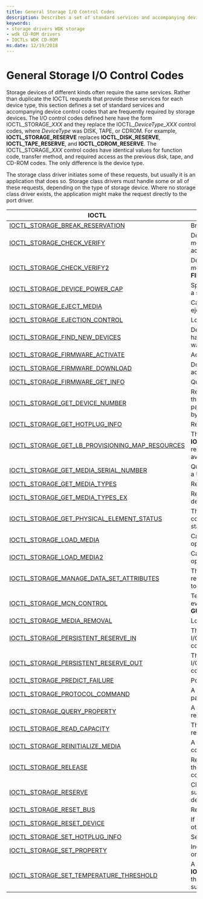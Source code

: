 ```yaml
---
title: General Storage I/O Control Codes
description: Describes a set of standard services and accompanying device control codes that are frequently required by storage devices.
keywords:
- storage drivers WDK storage
- wdk CD-ROM drivers
- IOCTLs WDK CD-ROM
ms.date: 12/19/2018
---
```


# General Storage I/O Control Codes

Storage devices of different kinds often require the same services. Rather than duplicate the IOCTL requests that provide these services for each device type, this section defines a set of standard services and accompanying device control codes that are frequently required by storage devices. The I/O control codes defined here have the form IOCTL_STORAGE_*XXX* and they replace the IOCTL_*DeviceType_XXX* control codes, where *DeviceType* was DISK, TAPE, or CDROM. For example, **IOCTL_STORAGE_RESERVE** replaces **IOCTL_DISK_RESERVE**, **IOCTL_TAPE_RESERVE**, and **IOCTL_CDROM_RESERVE**. The IOCTL_STORAGE_*XXX* control codes have identical values for function code, transfer method, and required access as the previous disk, tape, and CD-ROM codes. The only difference is the device type.

The storage class driver initiates some of these requests, but usually it is an application that does so. Storage class drivers must handle some or all of these requests, depending on the type of storage device. Where no storage class driver exists, the application might make the request directly to the port driver.

|IOCTL|Description|
|----|----|
|[IOCTL_STORAGE_BREAK_RESERVATION](/windows-hardware/drivers/ddi/ntddstor/ni-ntddstor-ioctl_storage_break_reservation)|Breaks a disk reservation.|
|[IOCTL_STORAGE_CHECK_VERIFY](/windows-hardware/drivers/ddi/ntddstor/ni-ntddstor-ioctl_storage_check_verify)|Determines whether the media has changed on a removable-media device that the caller has opened for read or write access.|
|[IOCTL_STORAGE_CHECK_VERIFY2](/windows-hardware/drivers/ddi/ntddstor/ni-ntddstor-ioctl_storage_check_verify2)|Determines whether the media has changed on a removable-media device - the caller has opened with **FILE_READ_ATTRIBUTES**.|
|[IOCTL_STORAGE_DEVICE_POWER_CAP](/windows-hardware/drivers/ddi/ntddstor/ni-ntddstor-ioctl_storage_device_power_cap)|Specifies a maximum operational power consumption level for a storage device.|
|[IOCTL_STORAGE_EJECT_MEDIA](/windows-hardware/drivers/ddi/ntddstor/ni-ntddstor-ioctl_storage_eject_media)|Causes the device to eject the media if the device supports ejection capabilities.|
|[IOCTL_STORAGE_EJECTION_CONTROL](/windows-hardware/drivers/ddi/ntddstor/ni-ntddstor-ioctl_storage_ejection_control)|Locks the device to prevent removal of the media.|
|[IOCTL_STORAGE_FIND_NEW_DEVICES](/windows-hardware/drivers/ddi/ntddstor/ni-ntddstor-ioctl_storage_find_new_devices)|Determines whether another device that the driver supports has been connected to the I/O bus, either since the system was booted or since the driver last processed this request.|
|[IOCTL_STORAGE_FIRMWARE_ACTIVATE](/windows-hardware/drivers/ddi/ntddstor/ni-ntddstor-ioctl_storage_firmware_activate)|Activates a firmware image on a storage device.|
|[IOCTL_STORAGE_FIRMWARE_DOWNLOAD](/windows-hardware/drivers/ddi/ntddstor/ni-ntddstor-ioctl_storage_firmware_download)|Downloads a firmware image to a storage device, but does not activate it.|
|[IOCTL_STORAGE_FIRMWARE_GET_INFO](/windows-hardware/drivers/ddi/ntddstor/ni-ntddstor-ioctl_storage_firmware_get_info)|Queries a storage device for detailed firmware information.|
|[IOCTL_STORAGE_GET_DEVICE_NUMBER](/windows-hardware/drivers/ddi/ntddstor/ni-ntddstor-ioctl_storage_get_device_number)|Returns a **STORAGE_DEVICE_NUMBER** structure that contains the FILE_DEVICE_XXX type, device number, and, for a partitionable device, the partition number assigned to a device by the driver when the device is started.|
|[IOCTL_STORAGE_GET_HOTPLUG_INFO](/windows-hardware/drivers/ddi/ntddstor/ni-ntddstor-ioctl_storage_get_hotplug_info)|Retrieves the hotplug configuration of the specified device.|
|[IOCTL_STORAGE_GET_LB_PROVISIONING_MAP_RESOURCES](/windows-hardware/drivers/ddi/ntddstor/ni-ntddstor-ioctl_storage_get_lb_provisioning_map_resources)|The **IOCTL_STORAGE_GET_LB_PROVISIONING_MAP_RESOURCES** request is sent to the storage class driver to determine available and used mapping resources on a storage device.|
|[IOCTL_STORAGE_GET_MEDIA_SERIAL_NUMBER](/windows-hardware/drivers/ddi/ntddstor/ni-ntddstor-ioctl_storage_get_media_serial_number)|Queries the USB generic parent driver for the serial number of a USB device.|
|[IOCTL_STORAGE_GET_MEDIA_TYPES](/windows-hardware/drivers/ddi/ntddstor/ni-ntddstor-ioctl_storage_get_media_types)|Returns information about the geometry of floppy drives.|
|[IOCTL_STORAGE_GET_MEDIA_TYPES_EX](/windows-hardware/drivers/ddi/ntddstor/ni-ntddstor-ioctl_storage_get_media_types_ex)|Returns information about the types of media supported by a device.|
|[IOCTL_STORAGE_GET_PHYSICAL_ELEMENT_STATUS](/windows-hardware/drivers/ddi/ntddstor/ni-ntddstor-ioctl_storage_get_physical_element_status)|The **IOCTL_STORAGE_GET_PHYSICAL_ELEMENT_STATUS** control code queries for and returns the physical element status from a device.|
|[IOCTL_STORAGE_LOAD_MEDIA](/windows-hardware/drivers/ddi/ntddstor/ni-ntddstor-ioctl_storage_load_media)|Causes media to be loaded in a device that the caller has opened for read or write access.|
|[IOCTL_STORAGE_LOAD_MEDIA2](/windows-hardware/drivers/ddi/ntddstor/ni-ntddstor-ioctl_storage_load_media2)|Causes media to be loaded in a device that the caller has opened with **FILE_READ_ATTRIBUTES**.|
|[IOCTL_STORAGE_MANAGE_DATA_SET_ATTRIBUTES](/windows-hardware/drivers/ddi/ntddstor/ni-ntddstor-ioctl_storage_manage_data_set_attributes)|This **IOCTL_STORAGE_MANAGE_DATA_SET_ATTRIBUTES** request is used to send a manage data set attributes request to a storage device.|
|[IOCTL_STORAGE_MCN_CONTROL](/windows-hardware/drivers/ddi/ntddstor/ni-ntddstor-ioctl_storage_mcn_control)|Temporarily enables or disables delivery of the custom PnP events **GUID_IO_MEDIA_ARRIVAL** and **GUID_IO_MEDIA_REMOVAL** on a removable-media device.|
|[IOCTL_STORAGE_MEDIA_REMOVAL](/windows-hardware/drivers/ddi/ntddstor/ni-ntddstor-ioctl_storage_media_removal)|Locks the device to prevent removal of the media.|
|[IOCTL_STORAGE_PERSISTENT_RESERVE_IN](/windows-hardware/drivers/ddi/ntddstor/ni-ntddstor-ioctl_storage_persistent_reserve_in)|The generic storage class driver (classpnp.sys) exposes an I/O control (IOCTL) interface for issuing Persistent Reserve In commands.|
|[IOCTL_STORAGE_PERSISTENT_RESERVE_OUT](/windows-hardware/drivers/ddi/ntddstor/ni-ntddstor-ioctl_storage_persistent_reserve_out)|The generic storage class driver (classpnp.sys) exposes an I/O control (IOCTL) interface for issuing Persistent Reserve Out commands.|
|[IOCTL_STORAGE_PREDICT_FAILURE](/windows-hardware/drivers/ddi/ntddstor/ni-ntddstor-ioctl_storage_predict_failure)|Polls for a prediction of device failure.|
|[IOCTL_STORAGE_PROTOCOL_COMMAND](/windows-hardware/drivers/ddi/ntddstor/ni-ntddstor-ioctl_storage_protocol_command)|A driver can use **IOCTL_STORAGE_PROTOCOL_COMMAND** to pass vendor-specific commands to a storage device|
|[IOCTL_STORAGE_QUERY_PROPERTY](/windows-hardware/drivers/ddi/ntddstor/ni-ntddstor-ioctl_storage_query_property)|A driver can use **IOCTL_STORAGE_QUERY_PROPERTY** to return properties of a storage device or adapter.|
|[IOCTL_STORAGE_READ_CAPACITY](/windows-hardware/drivers/ddi/ntddstor/ni-ntddstor-ioctl_storage_read_capacity)|The **IOCTL_STORAGE_READ_CAPACITY** request returns the read capacity information for the target storage device.|
|[IOCTL_STORAGE_REINITIALIZE_MEDIA](/windows-hardware/drivers/ddi/ntddstor/ni-ntddstor-ioctl_storage_reinitialize_media)|A driver can use the **IOCTL_STORAGE_REINITIALIZE_MEDIA** control code to reinitialize/erase a device.|
|[IOCTL_STORAGE_RELEASE](/windows-hardware/drivers/ddi/ntddstor/ni-ntddstor-ioctl_storage_release)|Releases a device previously reserved for the exclusive use of the caller on a bus that supports multiple initiators and the concept of reserving a device, such as a SCSI bus.|
|[IOCTL_STORAGE_RESERVE](/windows-hardware/drivers/ddi/ntddstor/ni-ntddstor-ioctl_storage_reserve)|Claims a device for the exclusive use of the caller on a bus that supports multiple initiators and the concept of reserving a device, such as a SCSI bus.|
|[IOCTL_STORAGE_RESET_BUS](/windows-hardware/drivers/ddi/ntddstor/ni-ntddstor-ioctl_storage_reset_bus)|Resets an I/O bus and, indirectly, each device on the bus.|
|[IOCTL_STORAGE_RESET_DEVICE](/windows-hardware/drivers/ddi/ntddstor/ni-ntddstor-ioctl_storage_reset_device)|If possible, resets a non-SCSI storage device without affecting other devices on the bus.|
|[IOCTL_STORAGE_SET_HOTPLUG_INFO](/windows-hardware/drivers/ddi/ntddstor/ni-ntddstor-ioctl_storage_set_hotplug_info)|Sets the hotplug configuration of the specified device.|
|[IOCTL_STORAGE_SET_PROPERTY](/windows-hardware/drivers/ddi/ntddstor/ni-ntddstor-ioctl_storage_set_property)|Indicates whether a request to change a property is successful or causes an error.
|[IOCTL_STORAGE_SET_TEMPERATURE_THRESHOLD](/windows-hardware/drivers/ddi/ntddstor/ni-ntddstor-ioctl_storage_set_temperature_threshold)|A driver can use **IOCTL_STORAGE_SET_TEMPERATURE_THRESHOLD** to set the temperature threshold of a storage device (when supported by the hardware).|
